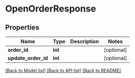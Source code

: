 # OpenOrderResponse

## Properties
Name | Type | Description | Notes
------------ | ------------- | ------------- | -------------
**order_id** | **int** |  | [optional] 
**update_order_id** | **int** |  | [optional] 

[[Back to Model list]](../README.md#documentation-for-models) [[Back to API list]](../README.md#documentation-for-api-endpoints) [[Back to README]](../README.md)


